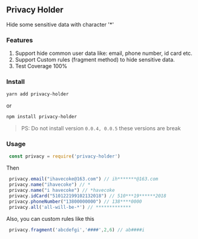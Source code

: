 ## Privacy Holder

Hide some sensitive data with character '*'

### Features
1. Support hide common user data like: email, phone number, id card etc.
2. Support Custom rules (fragment method) to hide sensitive data.
3. Test Coverage 100%

### Install

```bash
yarn add privacy-holder
```

or

```bash
npm install privacy-holder
```

> PS: Do not install version `0.0.4, 0.0.5` these versions are break

### Usage

```javascript
 const privacy = require('privacy-holder')
```

Then

```javascript
 privacy.email("ihavecoke@163.com") // ih*******@163.com
 privacy.name("ihavecoke") // *
 privacy.name("i havecoke") // *havecoke
 privacy.idCard("510122199102132018") // 510***19******2018
 privacy.phoneNumber("13800000000") // 138****0000
 privacy.all('all-will-be-*') // *************
```


Also, you can custom rules like this

```javascript
 privacy.fragment('abcdefgi','####',2,6) // ab####i
```
